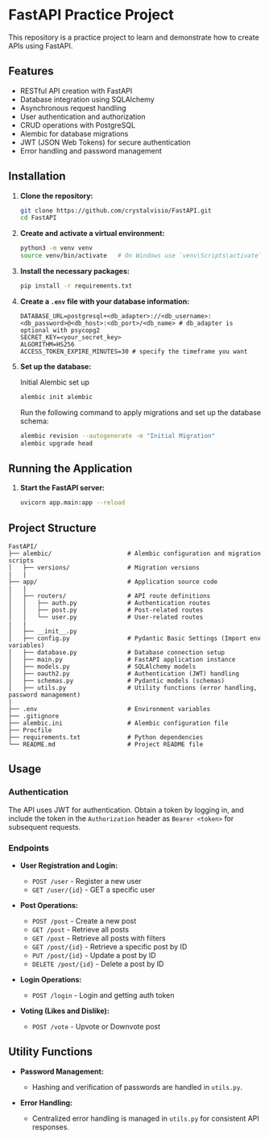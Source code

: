 # FastAPI Practice Project

This repository is a practice project to learn and demonstrate how to create APIs using FastAPI.

## Features

- RESTful API creation with FastAPI
- Database integration using SQLAlchemy
- Asynchronous request handling
- User authentication and authorization
- CRUD operations with PostgreSQL
- Alembic for database migrations
- JWT (JSON Web Tokens) for secure authentication
- Error handling and password management

## Installation

1. **Clone the repository:**

   ```bash
   git clone https://github.com/crystalvisio/FastAPI.git
   cd FastAPI
   ```

2. **Create and activate a virtual environment:**

   ```bash
   python3 -m venv venv
   source venv/bin/activate   # On Windows use `venv\Scripts\activate`
   ```

3. **Install the necessary packages:**

   ```bash
   pip install -r requirements.txt
   ```

4. **Create a `.env` file with your database information:**

   ```env
   DATABASE_URL=postgresql+<db_adapter>://<db_username>:<db_password>@<db_host>:<db_port>/<db_name> # db_adapter is optional with psycopg2
   SECRET_KEY=<your_secret_key>
   ALGORITHM=HS256
   ACCESS_TOKEN_EXPIRE_MINUTES=30 # specify the timeframe you want
   ```

5. **Set up the database:**

   Initial Alembic set up

   ```bash
   alembic init alembic
   ```

   Run the following command to apply migrations and set up the database schema:

   ```bash
   alembic revision --autogenerate -m "Initial Migration"
   alembic upgrade head
   ```

## Running the Application

1. **Start the FastAPI server:**

   ```bash
   uvicorn app.main:app --reload
   ```

## Project Structure

```
FastAPI/
├── alembic/                     # Alembic configuration and migration scripts
│   ├── versions/                # Migration versions
|   |
├── app/                         # Application source code
|   |
│   ├── routers/                 # API route definitions
│   │   ├── auth.py              # Authentication routes
│   │   ├── post.py              # Post-related routes
│   │   └── user.py              # User-related routes
|   |
│   ├── __init__.py
│   ├── config.py                # Pydantic Basic Settings (Import env variables)
│   ├── database.py              # Database connection setup
│   ├── main.py                  # FastAPI application instance
│   ├── models.py                # SQLAlchemy models
│   ├── oauth2.py                # Authentication (JWT) handling
│   ├── schemas.py               # Pydantic models (schemas)
│   ├── utils.py                 # Utility functions (error handling, password management)
|
├── .env                         # Environment variables
├── .gitignore
├── alembic.ini                  # Alembic configuration file
├── Procfile
├── requirements.txt             # Python dependencies
└── README.md                    # Project README file
```

## Usage

### Authentication

The API uses JWT for authentication. Obtain a token by logging in, and include the token in the `Authorization` header as `Bearer <token>` for subsequent requests.

### Endpoints

- **User Registration and Login:**

  - `POST /user` - Register a new user
  - `GET /user/{id}` - GET a specific user

- **Post Operations:**

  - `POST /post` - Create a new post
  - `GET /post` - Retrieve all posts
  - `GET /post` - Retrieve all posts with filters
  - `GET /post/{id}` - Retrieve a specific post by ID
  - `PUT /post/{id}` - Update a post by ID
  - `DELETE /post/{id}` - Delete a post by ID

- **Login Operations:**

  - `POST /login` - Login and getting auth token

- **Voting (Likes and Dislike):**
  - `POST /vote` - Upvote or Downvote post

## Utility Functions

- **Password Management:**

  - Hashing and verification of passwords are handled in `utils.py`.

- **Error Handling:**
  - Centralized error handling is managed in `utils.py` for consistent API responses.
